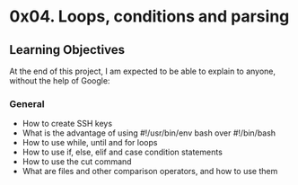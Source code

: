 # 0x04. Loops, conditions and parsing
## Learning Objectives
At the end of this project, I am expected to be able to explain to anyone, without the help of Google:
### General
* How to create SSH keys
* What is the advantage of using #!/usr/bin/env bash over #!/bin/bash
* How to use while, until and for loops
* How to use if, else, elif and case condition statements
* How to use the cut command
* What are files and other comparison operators, and how to use them
